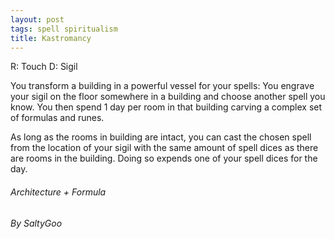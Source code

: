 ```yaml
---
layout: post
tags: spell spiritualism
title: Kastromancy
---
```


R: Touch  D: Sigil

You transform a building in a powerful vessel for your spells: You engrave your sigil on the floor somewhere in a building and choose another spell you know. You then spend 1 day per room in that building carving a complex set of formulas and runes.

As long as the rooms in building are intact, you can cast the chosen spell from the location of your sigil with the same amount of spell dices as there are rooms in the building. Doing so expends one of your spell dices for the day.

###### *Architecture + Formula*

###### By SaltyGoo
